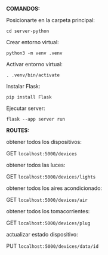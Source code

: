 
**COMANDOS:**
 
 Posicionarte en la carpeta principal:

 `cd server-python`

 Crear entorno virtual:

 `python3 -m venv .venv`

 Activar entorno virtual:

 `. .venv/bin/activate`

 Instalar Flask:

 `pip install Flask`

 Ejecutar server:

 `flask --app server run`


 **ROUTES:**

obtener todos los dispositivos:

 GET `localhost:5000/devices`

obtener todos las luces:

 GET `localhost:5000/devices/lights`

obtener todos los aires acondicionado:

 GET `localhost:5000/devices/air`

 obtener todos los tomacorrientes:

 GET `localhost:5000/devices/plug`

 actualizar estado dispositivo:

 PUT `localhost:5000/devices/data/id`
